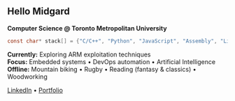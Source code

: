 ## Hello Midgard
**Computer Science @ Toronto Metropolitan University**

```c
const char* stack[] = {"C/C++", "Python", "JavaScript", "Assembly", "Linux"};
```

**Currently:** Exploring ARM exploitation techniques  
**Focus:** Embedded systems • DevOps automation • Artificial Intelligence       
**Offline:** Mountain biking • Rugby • Reading (fantasy & classics) • Woodworking     

[LinkedIn](https://www.linkedin.com/in/bhavdeeparora/) • [Portfolio](https://bhavdeep.dev/)
